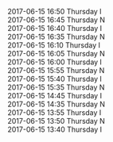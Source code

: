 2017-06-15 16:50 Thursday  I  
2017-06-15 16:45 Thursday  N  
2017-06-15 16:40 Thursday  I  
2017-06-15 16:35 Thursday  N  
2017-06-15 16:10 Thursday  I  
2017-06-15 16:05 Thursday  N  
2017-06-15 16:00 Thursday  I  
2017-06-15 15:55 Thursday  N  
2017-06-15 15:40 Thursday  I  
2017-06-15 15:35 Thursday  N  
2017-06-15 14:45 Thursday  I  
2017-06-15 14:35 Thursday  N  
2017-06-15 13:55 Thursday  I  
2017-06-15 13:50 Thursday  N  
2017-06-15 13:40 Thursday  I  

